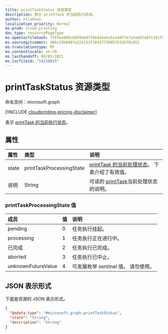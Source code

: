 ```yaml
---
title: printTaskStatus 资源类型
description: 表示 printTask 的当前执行状态。
author: nilakhan
localization_priority: Normal
ms.prod: cloud-printing
doc_type: resourcePageType
ms.openlocfilehash: 7f07ee889cb8f04edff66416ebc6ce49f7e7a3ab67a07119170929fdc12cdf8c
ms.sourcegitcommit: 986c33b848fa22a153f28437738953532b78c051
ms.translationtype: MT
ms.contentlocale: zh-CN
ms.lasthandoff: 08/05/2021
ms.locfileid: "54229015"
---
```

# <a name="printtaskstatus-resource-type"></a>printTaskStatus 资源类型

命名空间：microsoft.graph

[!INCLUDE [cloudprinting-pricing-disclaimer](../../includes/cloudprinting-pricing-disclaimer.md)]

表示 [printTask 的当前执行状态](printtask.md)。 

## <a name="properties"></a>属性
|属性|类型|说明|
|:---|:---|:---|
|state|printTaskProcessingState|[printTask 的当前处理状态](printtask.md)。 下表介绍了有效值。|
|说明|String|可读的 [printTask](printtask.md)当前处理状态的说明。|

### <a name="printtaskprocessingstate-values"></a>printTaskProcessingState 值

|成员|值|说明|
|:---|:---|:---|
|pending|0|任务执行挂起。|
|processing|1|任务执行正在进行中。|
|已完成|2|任务执行已完成。|
|aborted|3|任务执行已中止。|
|unknownFutureValue|4 |可发展枚举 sentinel 值。 请勿使用。|

## <a name="json-representation"></a>JSON 表示形式
下面是资源的 JSON 表示形式。
<!-- {
  "blockType": "resource",
  "@odata.type": "microsoft.graph.printTaskStatus"
}
-->
``` json
{
  "@odata.type": "#microsoft.graph.printTaskStatus",
  "state": "String",
  "description": "String"
}
```

